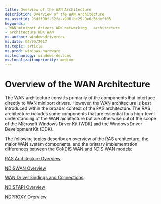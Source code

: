```yaml
---
title: Overview of the WAN Architecture
description: Overview of the WAN Architecture
ms.assetid: 96dff98f-32fa-4996-bc29-9e6c36deff05
keywords:
- WAN miniport drivers WDK networking , architecture
- architecture WDK WAN
ms.author: windowsdriverdev
ms.date: 04/20/2017
ms.topic: article
ms.prod: windows-hardware
ms.technology: windows-devices
ms.localizationpriority: medium
---
```


# Overview of the WAN Architecture





The WAN architecture consists primarily of the components that interface directly to WAN miniport drivers. However, the WAN architecture is best introduced within the broader context of the RAS architecture. The RAS architecture includes some components that are essential for a high-level understanding of the WAN architecture but are otherwise out of the scope of the Microsoft Windows Driver Kit (WDK) and the Windows Driver Development Kit (DDK).

The following topics describe an overview of the RAS architecture, the major WAN system components, and the primary implementation differences between the CoNDIS WAN and NDIS WAN models:

[RAS Architecture Overview](ras-architecture-overview.md)

[NDISWAN Overview](ndiswan-overview.md)

[WAN Driver Bindings and Connections](wan-driver-bindings-and-connections.md)

[NDISTAPI Overview](ndistapi-overview.md)

[NDPROXY Overview](ndproxy-overview.md)

 

 





